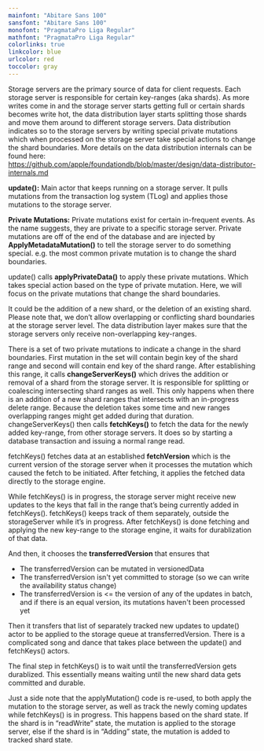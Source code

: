 ```yaml
---
mainfont: "Abitare Sans 100"
sansfont: "Abitare Sans 100"
monofont: "PragmataPro Liga Regular"
mathfont: "PragmataPro Liga Regular"
colorlinks: true
linkcolor: blue
urlcolor: red
toccolor: gray
---
```

Storage servers are the primary source of data for client requests. Each storage server is responsible for certain key-ranges (aka shards). As more writes come in and the storage server starts getting full or certain shards becomes write hot, the data distribution layer starts splitting those shards and move them around to different storage servers. Data distribution indicates so to the storage servers by writing special private mutations which when processed on the storage server take special actions to change the shard boundaries. More details on the data distribution internals can be found here: https://github.com/apple/foundationdb/blob/master/design/data-distributor-internals.md

**update():** Main actor that keeps running on a storage server. It pulls mutations from the transaction log system (TLog) and applies those mutations to the storage server. 

**Private Mutations:** Private mutations exist for certain in-frequent events. As the name suggests, they are private to a specific storage server. Private mutations are off of the end of the database and are injected by **ApplyMetadataMutation()** to tell the storage server to do something special. e.g. the most common private mutation is to change the shard boundaries.

update() calls **applyPrivateData()** to apply these private mutations. Which takes special action based on the type of private mutation. Here, we will focus on the private mutations that change the shard boundaries. 

It could be the addition of a new shard, or the deletion of an existing shard. Please note that, we don’t allow overlapping or conflicting shard boundaries at the storage server level. The data distribution layer makes sure that the storage servers only receive non-overlapping key-ranges.

There is a set of two private mutations to indicate a change in the shard boundaries. First mutation in the set will contain begin key of the shard range and second will contain end key of the shard range. After establishing this range, it calls **changeServerKeys()** which drives the addition or removal of a shard from the storage server. It is responsible for splitting or coalescing intersecting shard ranges as well. This only happens when there is an addition of a new shard ranges that intersects with an in-progress delete range. Because the deletion takes some time and new ranges overlapping ranges might get added during that duration. changeServerKeys() then calls **fetchKeys()** to fetch the data for the newly added key-range, from other storage servers. It does so by starting a database transaction and issuing a normal range read.

fetchKeys() fetches data at an established **fetchVersion** which is the current version of the storage server when it processes the mutation which caused the fetch to be initiated. After fetching, it applies the fetched data directly to the storage engine. 

While fetchKeys() is in progress, the storage server might receive new updates to the keys that fall in the range that’s being currently added in fetchKeys(). fetchKeys() keeps track of them separately, outside the storageServer while it’s in progress. After fetchKeys() is done fetching and applying the new key-range to the storage engine, it waits for durablization of that data. 

And then, it chooses the **transferredVersion** that ensures that
* The transferredVersion can be mutated in versionedData
* The transferredVersion isn't yet committed to storage (so we can write the availability status change)
* The transferredVersion is <= the version of any of the updates in batch, and if there is an equal version, its mutations haven't been processed yet
 
Then it transfers that list of separately tracked new updates to update() actor to be applied to the storage queue at transferredVersion. There is a complicated song and dance that takes place between the update() and fetchKeys() actors.

The final step in fetchKeys() is to wait until the transferredVersion gets durablized. This essentially means waiting until the new shard data gets committed and durable. 

Just a side note that the applyMutation() code is re-used, to both apply the mutation to the storage server, as well as track the newly coming updates while fetchKeys() is in progress. This happens based on the shard state. If the shard is in “readWrite” state, the mutation is applied to the storage server, else if the shard is in “Adding” state, the mutation is added to tracked shard state. 
